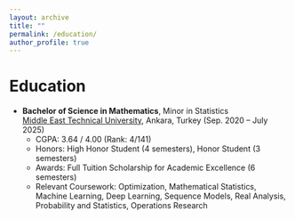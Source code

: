 ```yaml
---
layout: archive
title: ""
permalink: /education/
author_profile: true
---
```


# Education

* **Bachelor of Science in Mathematics**, Minor in Statistics  
  [Middle East Technical University](https://www.metu.edu.tr/), Ankara, Turkey (Sep. 2020 – July 2025)  
  - CGPA: 3.64 / 4.00 (Rank: 4/141)  
  - Honors: High Honor Student (4 semesters), Honor Student (3 semesters)  
  - Awards: Full Tuition Scholarship for Academic Excellence (6 semesters)  
  - Relevant Coursework: Optimization, Mathematical Statistics, Machine Learning, Deep Learning, Sequence Models, Real Analysis, Probability and Statistics, Operations Research  
